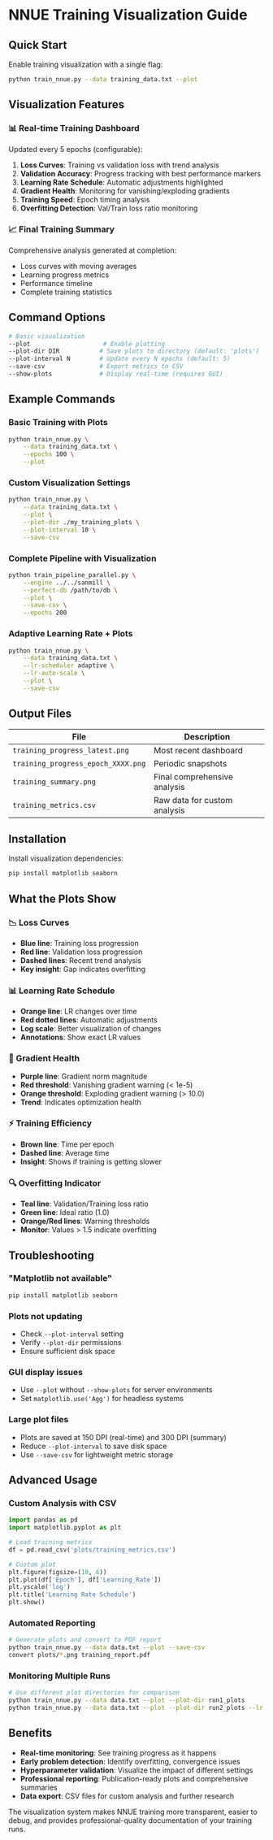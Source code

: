 # NNUE Training Visualization Guide

## Quick Start

Enable training visualization with a single flag:

```bash
python train_nnue.py --data training_data.txt --plot
```

## Visualization Features

### 📊 Real-time Training Dashboard

Updated every 5 epochs (configurable):

1. **Loss Curves**: Training vs validation loss with trend analysis
2. **Validation Accuracy**: Progress tracking with best performance markers  
3. **Learning Rate Schedule**: Automatic adjustments highlighted
4. **Gradient Health**: Monitoring for vanishing/exploding gradients
5. **Training Speed**: Epoch timing analysis
6. **Overfitting Detection**: Val/Train loss ratio monitoring

### 📈 Final Training Summary

Comprehensive analysis generated at completion:
- Loss curves with moving averages
- Learning progress metrics
- Performance timeline
- Complete training statistics

## Command Options

```bash
# Basic visualization
--plot                    # Enable plotting
--plot-dir DIR           # Save plots to directory (default: 'plots')
--plot-interval N        # Update every N epochs (default: 5)
--save-csv               # Export metrics to CSV
--show-plots             # Display real-time (requires GUI)
```

## Example Commands

### Basic Training with Plots
```bash
python train_nnue.py \
    --data training_data.txt \
    --epochs 100 \
    --plot
```

### Custom Visualization Settings
```bash
python train_nnue.py \
    --data training_data.txt \
    --plot \
    --plot-dir ./my_training_plots \
    --plot-interval 10 \
    --save-csv
```

### Complete Pipeline with Visualization
```bash
python train_pipeline_parallel.py \
    --engine ../../sanmill \
    --perfect-db /path/to/db \
    --plot \
    --save-csv \
    --epochs 200
```

### Adaptive Learning Rate + Plots
```bash
python train_nnue.py \
    --data training_data.txt \
    --lr-scheduler adaptive \
    --lr-auto-scale \
    --plot \
    --save-csv
```

## Output Files

| File | Description |
|------|-------------|
| `training_progress_latest.png` | Most recent dashboard |
| `training_progress_epoch_XXXX.png` | Periodic snapshots |
| `training_summary.png` | Final comprehensive analysis |
| `training_metrics.csv` | Raw data for custom analysis |

## Installation

Install visualization dependencies:

```bash
pip install matplotlib seaborn
```

## What the Plots Show

### 📉 Loss Curves
- **Blue line**: Training loss progression
- **Red line**: Validation loss progression  
- **Dashed lines**: Recent trend analysis
- **Key insight**: Gap indicates overfitting

### 📊 Learning Rate Schedule
- **Orange line**: LR changes over time
- **Red dotted lines**: Automatic adjustments
- **Log scale**: Better visualization of changes
- **Annotations**: Show exact LR values

### 🎯 Gradient Health
- **Purple line**: Gradient norm magnitude
- **Red threshold**: Vanishing gradient warning (< 1e-5)
- **Orange threshold**: Exploding gradient warning (> 10.0)
- **Trend**: Indicates optimization health

### ⚡ Training Efficiency
- **Brown line**: Time per epoch
- **Dashed line**: Average time
- **Insight**: Shows if training is getting slower

### 🔍 Overfitting Indicator
- **Teal line**: Validation/Training loss ratio
- **Green line**: Ideal ratio (1.0)
- **Orange/Red lines**: Warning thresholds
- **Monitor**: Values > 1.5 indicate overfitting

## Troubleshooting

### "Matplotlib not available"
```bash
pip install matplotlib seaborn
```

### Plots not updating
- Check `--plot-interval` setting
- Verify `--plot-dir` permissions
- Ensure sufficient disk space

### GUI display issues
- Use `--plot` without `--show-plots` for server environments
- Set `matplotlib.use('Agg')` for headless systems

### Large plot files
- Plots are saved at 150 DPI (real-time) and 300 DPI (summary)
- Reduce `--plot-interval` to save disk space
- Use `--save-csv` for lightweight metric storage

## Advanced Usage

### Custom Analysis with CSV
```python
import pandas as pd
import matplotlib.pyplot as plt

# Load training metrics
df = pd.read_csv('plots/training_metrics.csv')

# Custom plot
plt.figure(figsize=(10, 6))
plt.plot(df['Epoch'], df['Learning_Rate'])
plt.yscale('log')
plt.title('Learning Rate Schedule')
plt.show()
```

### Automated Reporting
```bash
# Generate plots and convert to PDF report
python train_nnue.py --data data.txt --plot --save-csv
convert plots/*.png training_report.pdf
```

### Monitoring Multiple Runs
```bash
# Use different plot directories for comparison
python train_nnue.py --data data.txt --plot --plot-dir run1_plots
python train_nnue.py --data data.txt --plot --plot-dir run2_plots --lr 0.001
```

## Benefits

- **Real-time monitoring**: See training progress as it happens
- **Early problem detection**: Identify overfitting, convergence issues
- **Hyperparameter validation**: Visualize the impact of different settings
- **Professional reporting**: Publication-ready plots and comprehensive summaries
- **Data export**: CSV files for custom analysis and further research

The visualization system makes NNUE training more transparent, easier to debug, and provides professional-quality documentation of your training runs.
